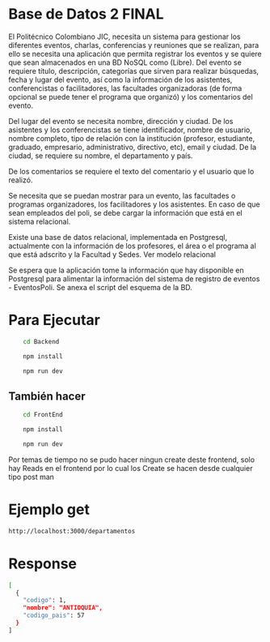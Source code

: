 # Base de Datos 2 FINAL

El Politécnico Colombiano JIC, necesita un sistema para gestionar los diferentes eventos, charlas, conferencias y reuniones que se realizan, para ello se necesita una aplicación que permita registrar los eventos y se quiere que sean almacenados en una BD NoSQL como (Libre). Del evento se requiere título, descripción, categorías que sirven para realizar búsquedas, fecha y lugar del evento, así como la información de los asistentes, conferencistas o facilitadores, las facultades organizadoras (de forma opcional se puede tener el programa que organizó) y los comentarios del evento.

Del lugar del evento se necesita nombre, dirección y ciudad. De los asistentes y los conferencistas se tiene identificador, nombre de usuario, nombre completo, tipo de relación con la institución (profesor, estudiante, graduado, empresario, administrativo, directivo, etc), email y ciudad. De la ciudad, se requiere su nombre, el departamento y país.

De los comentarios se requiere el texto del comentario y el usuario que lo realizó.

Se necesita que se puedan mostrar para un evento, las facultades o programas organizadores, los facilitadores y los asistentes. En caso de que sean empleados del poli, se debe cargar la información que está en el sistema relacional.

Existe una base de datos relacional, implementada en Postgresql, actualmente con la información de los profesores, el área o el programa al que está adscrito y la Facultad y Sedes. Ver modelo relacional

Se espera que la aplicación tome la información que hay disponible en Postgresql para alimentar la información del sistema de registro de eventos - EventosPoli. Se anexa el script del esquema de la BD.

# Para Ejecutar


```bash
    cd Backend

    npm install

    npm run dev
```
## También hacer
```bash
    cd FrontEnd

    npm install

    npm run dev
```

Por temas de tiempo no se pudo hacer ningun create deste frontend, solo hay Reads en el frontend por lo cual los Create se hacen desde cualquier tipo post man

# Ejemplo get
```bash
http://localhost:3000/departamentos

```
# Response
```bash
[
  {
    "codigo": 1,
    "nombre": "ANTIOQUIA",
    "codigo_pais": 57
  }
]

```
